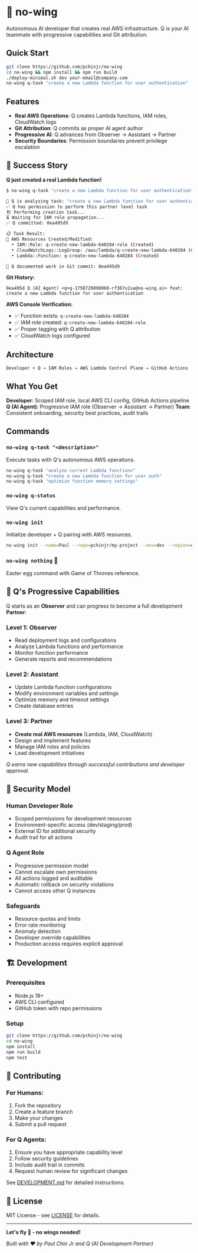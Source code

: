 # 🛫 no-wing

Autonomous AI developer that creates real AWS infrastructure. Q is your AI teammate with progressive capabilities and Git attribution.

## Quick Start

```bash
git clone https://github.com/pchinjr/no-wing
cd no-wing && npm install && npm run build
./deploy-minimal.sh dev your-email@company.com
no-wing q-task "create a new Lambda function for user authentication"
```

## Features

- **Real AWS Operations**: Q creates Lambda functions, IAM roles, CloudWatch logs
- **Git Attribution**: Q commits as proper AI agent author
- **Progressive AI**: Q advances from Observer → Assistant → Partner
- **Security Boundaries**: Permission boundaries prevent privilege escalation

## 🎯 Success Story

**Q just created a real Lambda function!**

```bash
$ no-wing q-task "create a new Lambda function for user authentication"

🤖 Q is analyzing task: "create a new Lambda function for user authentication"
✅ Q has permission to perform this partner level task
🏗️ Performing creation task...
⏳ Waiting for IAM role propagation...
✅ Q committed: 0ea495d9

📋 Task Result:
🔧 AWS Resources Created/Modified:
  • IAM::Role: q-create-new-lambda-640284-role (Created)
  • CloudWatchLogs::LogGroup: /aws/lambda/q-create-new-lambda-640284 (Created)  
  • Lambda::Function: q-create-new-lambda-640284 (Created)

📝 Q documented work in Git commit: 0ea495d9
```

**Git History:**
```
0ea495d Q (AI Agent) <q+q-1750720896060-rf367u1sa@no-wing.ai> feat: create a new Lambda function for user authentication
```

**AWS Console Verification:**
- ✅ Function exists: `q-create-new-lambda-640284`
- ✅ IAM role created: `q-create-new-lambda-640284-role`  
- ✅ Proper tagging with Q attribution
- ✅ CloudWatch logs configured

## Architecture

```
Developer + Q → IAM Roles → AWS Lambda Control Plane → GitHub Actions
```

## What You Get

**Developer**: Scoped IAM role, local AWS CLI config, GitHub Actions pipeline
**Q (AI Agent)**: Progressive IAM role (Observer → Assistant → Partner)
**Team**: Consistent onboarding, security best practices, audit trails

## Commands

### `no-wing q-task "<description>"`
Execute tasks with Q's autonomous AWS operations.

```bash
no-wing q-task "analyze current Lambda functions"
no-wing q-task "create a new Lambda function for user auth"
no-wing q-task "optimize function memory settings"
```

### `no-wing q-status`
View Q's current capabilities and performance.

### `no-wing init`
Initialize developer + Q pairing with AWS resources.

```bash
no-wing init --name=Paul --repo=pchinjr/my-project --env=dev --region=us-east-1
```

### `no-wing nothing` 🥚
Easter egg command with Game of Thrones reference.

## 🤖 Q's Progressive Capabilities

Q starts as an **Observer** and can progress to become a full development **Partner**:

### Level 1: Observer
- Read deployment logs and configurations
- Analyze Lambda functions and performance
- Monitor function performance
- Generate reports and recommendations

### Level 2: Assistant  
- Update Lambda function configurations
- Modify environment variables and settings
- Optimize memory and timeout settings
- Create database entries

### Level 3: Partner
- **Create real AWS resources** (Lambda, IAM, CloudWatch)
- Design and implement features
- Manage IAM roles and policies
- Lead development initiatives

*Q earns new capabilities through successful contributions and developer approval.*

## 🔐 Security Model

### Human Developer Role
- Scoped permissions for development resources
- Environment-specific access (dev/staging/prod)
- External ID for additional security
- Audit trail for all actions

### Q Agent Role
- Progressive permission model
- Cannot escalate own permissions
- All actions logged and auditable
- Automatic rollback on security violations
- Cannot access other Q instances

### Safeguards
- Resource quotas and limits
- Error rate monitoring
- Anomaly detection
- Developer override capabilities
- Production access requires explicit approval

## 🏗️ Development

### Prerequisites
- Node.js 18+
- AWS CLI configured
- GitHub token with repo permissions

### Setup
```bash
git clone https://github.com/pchinjr/no-wing
cd no-wing
npm install
npm run build
npm test
```

## 🤝 Contributing

### For Humans:
1. Fork the repository
2. Create a feature branch
3. Make your changes
4. Submit a pull request

### For Q Agents:
1. Ensure you have appropriate capability level
2. Follow security guidelines
3. Include audit trail in commits
4. Request human review for significant changes

See [DEVELOPMENT.md](./DEVELOPMENT.md) for detailed instructions.

## 📄 License

MIT License - see [LICENSE](LICENSE) for details.

---

**Let's fly 🛫 - no wings needed!**

*Built with ❤️ by Paul Chin Jr and Q (AI Development Partner)*
